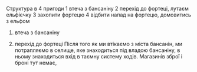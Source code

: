 Структура в 4 пригоди
1 втеча з бансаніну
2 перехід до фортеці, лутаєм ельфієчку
3 захопити фортецю
4 відбити напад на фортецю, домовитись з ельфом

1) втеча з бансаніну

2) перехід до фортеці
Після того як ми втікаємо з міста бансанін, ми потрапляємо в селище, яке знаходиться під владою бансаніну, в ньому знаходиться вхід в таємну систему ходів. 
Магазинів зброї і броні тут немає, 